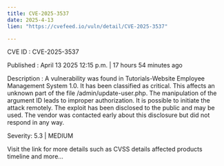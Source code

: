 ```yaml
---
title: CVE-2025-3537
date: 2025-4-13
lien: "https://cvefeed.io/vuln/detail/CVE-2025-3537"

---
```


CVE ID : CVE-2025-3537

Published :  April 13
2025
12:15 p.m. | 17 hours
54 minutes ago

Description : A vulnerability was found in Tutorials-Website Employee Management System 1.0. It has been classified as critical. This affects an unknown part of the file /admin/update-user.php. The manipulation of the argument ID leads to improper authorization. It is possible to initiate the attack remotely. The exploit has been disclosed to the public and may be used. The vendor was contacted early about this disclosure but did not respond in any way.

Severity: 5.3 | MEDIUM

Visit the link for more details
such as CVSS details
affected products
timeline
and more...
